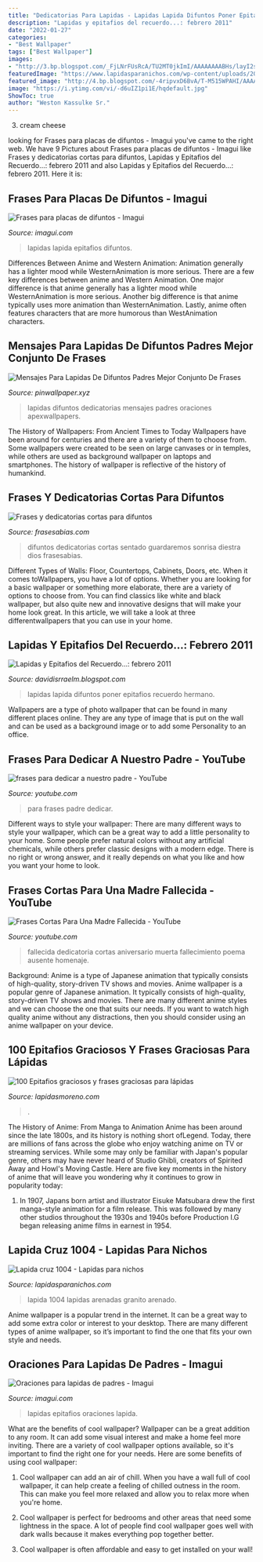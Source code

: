 ```yaml
---
title: "Dedicatorias Para Lapidas - Lapidas Lapida Difuntos Poner Epitafios Recuerdo Hermano"
description: "Lapidas y epitafios del recuerdo...: febrero 2011"
date: "2022-01-27"
categories:
- "Best Wallpaper"
tags: ["Best Wallpaper"]
images:
- "http://3.bp.blogspot.com/_FjLNrFUsRcA/TU2MT0jkImI/AAAAAAAABHs/layI2sjR7Os/s1600/SDC11454.JPG"
featuredImage: "https://www.lapidasparanichos.com/wp-content/uploads/2015/12/lapida-cruz-1004-granito-negro-arenado-1101.jpg"
featured_image: "http://4.bp.blogspot.com/-4ripvxD6BvA/T-M515WPAHI/AAAAAAAABNM/isutk0u-ZqY/s1600/SDC12835.JPG"
image: "https://i.ytimg.com/vi/-d6uIZ1pi1E/hqdefault.jpg"
ShowToc: true
author: "Weston Kassulke Sr."
---
```



3. cream cheese 

	

		
looking for Frases para placas de difuntos - Imagui you've came to the right web. We have 9 Pictures about Frases para placas de difuntos - Imagui like Frases y dedicatorias cortas para difuntos, Lapidas y Epitafios del Recuerdo...: febrero 2011 and also Lapidas y Epitafios del Recuerdo...: febrero 2011. Here it is:
		
    
## Frases Para Placas De Difuntos - Imagui

<img loading=lazy src="http://1.bp.blogspot.com/-D2-UBF2u5ZU/TVsuip9RNjI/AAAAAAAABIc/nnJR2FmI7Jw/s1600/SDC10906.JPG" onerror="this.onerror=null;this.src='https://tse3.mm.bing.net/th?id=OIP.zgbddVvZFkLQOpHNkDp5yAHaFj&amp;pid=15.1';" alt="Frases para placas de difuntos - Imagui">

_Source: imagui.com_

>lapidas lapida epitafios difuntos. 

	

Differences Between Anime and Western Animation: Animation generally has a lighter mood while WesternAnimation is more serious.
There are a few key differences between anime and Western Animation. One major difference is that anime generally has a lighter mood while WesternAnimation is more serious. Another big difference is that anime typically uses more animation than WesternAnimation. Lastly, anime often features characters that are more humorous than WestAnimation characters.

    
## Mensajes Para Lapidas De Difuntos Padres Mejor Conjunto De Frases

<img loading=lazy src="http://www.lapidasypanteones.com/wp-content/uploads/2016/03/dedicatorias-lapidas-4.jpg" onerror="this.onerror=null;this.src='https://tse1.mm.bing.net/th?id=OIP.MX6jO61oY-UzPCWB8AFzLQHaF2&amp;pid=15.1';" alt="Mensajes Para Lapidas De Difuntos Padres Mejor Conjunto De Frases">

_Source: pinwallpaper.xyz_

>lapidas difuntos dedicatorias mensajes padres oraciones apexwallpapers. 

	

The History of Wallpapers: From Ancient Times to Today
Wallpapers have been around for centuries and there are a variety of them to choose from. Some wallpapers were created to be seen on large canvases or in temples, while others are used as background wallpaper on laptops and smartphones. The history of wallpaper is reflective of the history of humankind.

    
## Frases Y Dedicatorias Cortas Para Difuntos

<img loading=lazy src="https://frasesabias.com/wp-content/uploads/2021/06/epitafios-2021-2-768x768.jpg" onerror="this.onerror=null;this.src='https://tse3.mm.bing.net/th?id=OIP.KdHpoggEQYJs9AO8bWRFXQHaHa&amp;pid=15.1';" alt="Frases y dedicatorias cortas para difuntos">

_Source: frasesabias.com_

>difuntos dedicatorias cortas sentado guardaremos sonrisa diestra dios frasesabias. 

	

Different Types of Walls: Floor, Countertops, Cabinets, Doors, etc.
When it comes toWallpapers, you have a lot of options. Whether you are looking for a basic wallpaper or something more elaborate, there are a variety of options to choose from. You can find classics like white and black wallpaper, but also quite new and innovative designs that will make your home look great. In this article, we will take a look at three differentwallpapers that you can use in your home.

    
## Lapidas Y Epitafios Del Recuerdo...: Febrero 2011

<img loading=lazy src="http://3.bp.blogspot.com/_FjLNrFUsRcA/TU2MT0jkImI/AAAAAAAABHs/layI2sjR7Os/s1600/SDC11454.JPG" onerror="this.onerror=null;this.src='https://tse1.mm.bing.net/th?id=OIP.BpGNmtjL4_9R_v33jxoGfwHaFj&amp;pid=15.1';" alt="Lapidas y Epitafios del Recuerdo...: febrero 2011">

_Source: davidisrraelm.blogspot.com_

>lapidas lapida difuntos poner epitafios recuerdo hermano. 

	



Wallpapers are a type of photo wallpaper that can be found in many different places online. They are any type of image that is put on the wall and can be used as a background image or to add some Personality to an office.

    
## Frases Para Dedicar A Nuestro Padre - YouTube

<img loading=lazy src="https://i.ytimg.com/vi/7UbhSg4A-CE/maxresdefault.jpg" onerror="this.onerror=null;this.src='https://tse1.mm.bing.net/th?id=OIP.Qe-f4EYKuqk_uXXU0NhW2AHaEK&amp;pid=15.1';" alt="frases para dedicar a nuestro padre - YouTube">

_Source: youtube.com_

>para frases padre dedicar. 

	

Different ways to style your wallpaper:
There are many different ways to style your wallpaper, which can be a great way to add a little personality to your home. Some people prefer natural colors without any artificial chemicals, while others prefer classic designs with a modern edge. There is no right or wrong answer, and it really depends on what you like and how you want your home to look.

    
## Frases Cortas Para Una Madre Fallecida - YouTube

<img loading=lazy src="https://i.ytimg.com/vi/-d6uIZ1pi1E/hqdefault.jpg" onerror="this.onerror=null;this.src='https://tse1.mm.bing.net/th?id=OIP.jW62GEHMCILXSn0CDwZmbQHaFj&amp;pid=15.1';" alt="Frases Cortas Para Una Madre Fallecida - YouTube">

_Source: youtube.com_

>fallecida dedicatoria cortas aniversario muerta fallecimiento poema ausente homenaje. 

	

Background: Anime is a type of Japanese animation that typically consists of high-quality, story-driven TV shows and movies.
Anime wallpaper is a popular genre of Japanese animation. It typically consists of high-quality, story-driven TV shows and movies. There are many different anime styles and we can choose the one that suits our needs. If you want to watch high quality anime without any distractions, then you should consider using an anime wallpaper on your device.

    
## 100 Epitafios Graciosos Y Frases Graciosas Para Lápidas

<img loading=lazy src="https://lapidasmoreno.com/wp-content/uploads/2018/08/Fotomontaje-de-lapida-Orgulloso-de-ganar-le-costara-lo-que-le-costara.jpg" onerror="this.onerror=null;this.src='https://tse4.mm.bing.net/th?id=OIP.Q2vJTE7VwerI5qemxPMJOgHaD-&amp;pid=15.1';" alt="100 Epitafios graciosos y frases graciosas para lápidas">

_Source: lapidasmoreno.com_

>. 

	

The History of Anime: From Manga to Animation
Anime has been around since the late 1800s, and its history is nothing short ofLegend. Today, there are millions of fans across the globe who enjoy watching anime on TV or streaming services. While some may only be familiar with Japan's popular genre, others may have never heard of Studio Ghibli, creators of Spirited Away and Howl's Moving Castle. Here are five key moments in the history of anime that will leave you wondering why it continues to grow in popularity today:
1) In 1907, Japans born artist and illustrator Eisuke Matsubara drew the first manga-style animation for a film release. This was followed by many other studios throughout the 1930s and 1940s before Production I.G began releasing anime films in earnest in 1954.

    
## Lapida Cruz 1004 - Lapidas Para Nichos

<img loading=lazy src="https://www.lapidasparanichos.com/wp-content/uploads/2015/12/lapida-cruz-1004-granito-negro-arenado-1101.jpg" onerror="this.onerror=null;this.src='https://tse1.mm.bing.net/th?id=OIP.GK7jfQMkEMla1w8n-dO52gHaF7&amp;pid=15.1';" alt="Lapida cruz 1004 - Lapidas para nichos">

_Source: lapidasparanichos.com_

>lapida 1004 lapidas arenadas granito arenado. 

	

Anime wallpaper is a popular trend in the internet. It can be a great way to add some extra color or interest to your desktop. There are many different types of anime wallpaper, so it’s important to find the one that fits your own style and needs.

    
## Oraciones Para Lapidas De Padres - Imagui

<img loading=lazy src="http://4.bp.blogspot.com/-4ripvxD6BvA/T-M515WPAHI/AAAAAAAABNM/isutk0u-ZqY/s1600/SDC12835.JPG" onerror="this.onerror=null;this.src='https://tse4.mm.bing.net/th?id=OIP.Ah7_vwVReXzm12F1S7ac0wHaFj&amp;pid=15.1';" alt="Oraciones para lapidas de padres - Imagui">

_Source: imagui.com_

>lapidas epitafios oraciones lapida. 

	

What are the benefits of cool wallpaper?
Wallpaper can be a great addition to any room. It can add some visual interest and make a home feel more inviting. There are a variety of cool wallpaper options available, so it's important to find the right one for your needs. Here are some benefits of using cool wallpaper: 
1. Cool wallpaper can add an air of chill. When you have a wall full of cool wallpaper, it can help create a feeling of chilled outness in the room. This can make you feel more relaxed and allow you to relax more when you're home. 

2. Cool wallpaper is perfect for bedrooms and other areas that need some lightness in the space. A lot of people find cool wallpaper goes well with dark walls because it makes everything pop together better. 

3. Cool wallpaper is often affordable and easy to get installed on your wall!

